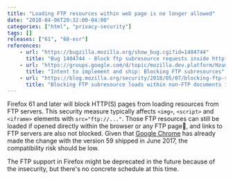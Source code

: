 ```yaml
---
title: "Loading FTP resources within web page is no longer allowed"
date: "2018-04-06T20:32:00-04:00"
categories: ["html", "privacy-security"]
tags: []
releases: ["61", "68-esr"]
references:
    - url: "https://bugzilla.mozilla.org/show_bug.cgi?id=1404744"
      title: "Bug 1404744 - Block ftp subresource requests inside http(s) pages"
    - url: "https://groups.google.com/d/topic/mozilla.dev.platform/HzumeW2JQW8/discussion"
      title: "Intent to implement and ship: Blocking FTP subresources"
    - url: "https://blog.mozilla.org/security/2018/05/07/blocking-ftp-subresource-loads-within-non-ftp-documents-in-firefox-61/"
      title: "Blocking FTP subresource loads within non-FTP documents in Firefox 61 | Mozilla Security Blog"
---
```

Firefox 61 and later will block HTTP(S) pages from loading resources from FTP servers. This security measure typically affects `<img>`, `<script>` and `<iframe>` elements with `src="ftp://..."`. Those FTP resources can still be loaded if opened directly within the browser or any FTP page, and links to FTP servers are also not blocked. Given that [Google Chrome](https://www.chromestatus.com/feature/5709390967472128) has already made the change with the version 59 shipped in June 2017, the compatibility risk should be low.

The FTP support in Firefox might be deprecated in the future because of the insecurity, but there's no concrete schedule at this time.
